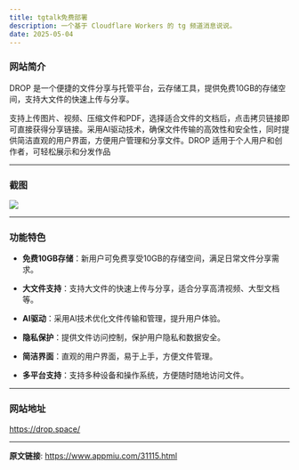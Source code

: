 ```yaml
---
title: tgtalk免费部署
description: 一个基于 Cloudflare Workers 的 tg 频道消息说说。
date: 2025-05-04
---
```


### 网站简介

DROP 是一个便捷的文件分享与托管平台，云存储工具，提供免费10GB的存储空间，支持大文件的快速上传与分享。

支持上传图片、视频、压缩文件和PDF，选择适合文件的文档后，点击拷贝链接即可直接获得分享链接。采用AI驱动技术，确保文件传输的高效性和安全性，同时提供简洁直观的用户界面，方便用户管理和分享文件。DROP 适用于个人用户和创作者，可轻松展示和分发作品

---

### 截图

![](https://cdn.jsdelivr.net/gh/kmfx/tuchuang@main/img/202505092144042.png)

---

### 功能特色

- **免费10GB存储**：新用户可免费享受10GB的存储空间，满足日常文件分享需求。

- **大文件支持**：支持大文件的快速上传与分享，适合分享高清视频、大型文档等。

- **AI驱动**：采用AI技术优化文件传输和管理，提升用户体验。 

- **隐私保护**：提供文件访问控制，保护用户隐私和数据安全。  

- **简洁界面**：直观的用户界面，易于上手，方便文件管理。

- **多平台支持**：支持多种设备和操作系统，方便随时随地访问文件。

---

### 网站地址

https://drop.space/

---

**原文链接**: https://www.appmiu.com/31115.html
